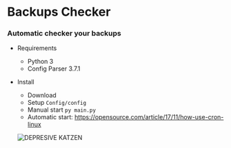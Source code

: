 # Backups Checker
### Automatic checker your backups


* Requirements
  * Python 3
  * Config Parser 3.7.1
  
* Install
  * Download
  * Setup `Config/config`
  * Manual start `py main.py`
  * Automatic start: https://opensource.com/article/17/11/how-use-cron-linux
  
  ![DEPRESIVE KATZEN](https://media.giphy.com/media/13HgwGsXF0aiGY/giphy.gif)
